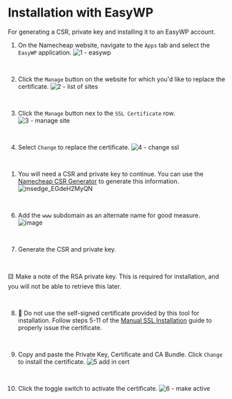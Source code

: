 # Installation with EasyWP
For generating a CSR, private key and installing it to an EasyWP account.


1. On the Namecheap website, navigate to the `Apps` tab and select the `EasyWP` application.
![1 - easywp](https://github.com/zchristianl/namecheap-ssl-install/assets/6568643/a59ca4c7-cc1c-4333-9b6f-fd828f135d13)

<br>

2. Click the `Manage` button on the website for which you'd like to replace the certificate.
![2 - list of sites](https://github.com/zchristianl/namecheap-ssl-install/assets/6568643/f0da228b-a906-41aa-b662-8a617ac146fb)

<br>

3. Click the `Manage` button nex to the `SSL Certificate` row.
![3 - manage site](https://github.com/zchristianl/namecheap-ssl-install/assets/6568643/76dcb18d-1f39-472d-8190-42716748049c)

<br>

4. Select `Change` to replace the certificate.
![4 - change ssl](https://github.com/zchristianl/namecheap-ssl-install/assets/6568643/a5af7957-7b01-46be-8109-fe855ffaca9c)

<br>

1. You will need a CSR and private key to continue. You can use the [Namecheap CSR Generator](https://decoder.link/csr_generator) to generate this information.
![msedge_EGdeH2MyQN](https://github.com/zchristianl/namecheap-ssl-install/assets/6568643/89a21e59-15b2-4aa6-a2f6-993a002e20a7)

<br>

6. Add the `www` subdomain as an alternate name for good measure.
![image](https://github.com/zchristianl/namecheap-ssl-install/assets/6568643/19786d0a-5726-4202-b635-2d1c0cddd1e1)

<br>

7. Generate the CSR and private key.

<br>

🟨 Make a note of the RSA private key. This is required for installation, and you will not be able to retrieve this later.

<br>

8. 🛑 Do not use the self-signed certificate provided by this tool for installation. Follow steps 5-11 of the [Manual SSL Installation](manual.md) guide to properly issue the certificate. 

<br>

9. Copy and paste the Private Key, Certificate and CA Bundle. Click `Change` to install the certificate.
![5 add in cert](https://github.com/zchristianl/namecheap-ssl-install/assets/6568643/59bd6984-04c1-43d3-bf0d-a6fbc727b568)

<br>

10. Click the toggle switch to activate the certificate.
![6 - make active](https://github.com/zchristianl/namecheap-ssl-install/assets/6568643/d31c3b8e-ecc9-408a-b177-149c719fbea5)